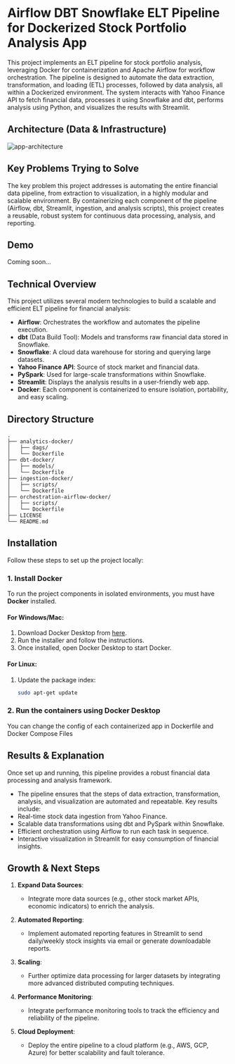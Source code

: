 # Airflow DBT Snowflake ELT Pipeline for Dockerized Stock Portfolio Analysis App

This project implements an ELT pipeline for stock portfolio analysis, leveraging Docker for containerization and Apache Airflow for workflow orchestration. The pipeline is designed to automate the data extraction, transformation, and loading (ETL) processes, followed by data analysis, all within a Dockerized environment. The system interacts with Yahoo Finance API to fetch financial data, processes it using Snowflake and dbt, performs analysis using Python, and visualizes the results with Streamlit.


## Architecture (Data & Infrastructure)
![app-architecture](https://github.com/user-attachments/assets/3aadf2f5-c1b5-46aa-80b0-e35d62f33173)



## Key Problems Trying to Solve
The key problem this project addresses is automating the entire financial data pipeline, from extraction to visualization, in a highly modular and scalable environment. By containerizing each component of the pipeline (Airflow, dbt, Streamlit, ingestion, and analysis scripts), this project creates a reusable, robust system for continuous data processing, analysis, and reporting.


## Demo
Coming soon...



## Technical Overview

This project utilizes several modern technologies to build a scalable and efficient ELT pipeline for financial analysis:

- **Airflow**: Orchestrates the workflow and automates the pipeline execution.
- **dbt** (Data Build Tool): Models and transforms raw financial data stored in Snowflake.
- **Snowflake**: A cloud data warehouse for storing and querying large datasets.
- **Yahoo Finance API**: Source of stock market and financial data.
- **PySpark**: Used for large-scale transformations within Snowflake.
- **Streamlit**: Displays the analysis results in a user-friendly web app.
- **Docker**: Each component is containerized to ensure isolation, portability, and easy scaling.

  

## Directory Structure

```text
.
├── analytics-docker/
│   ├── dags/
│   └── Dockerfile
├── dbt-docker/
│   ├── models/
│   └── Dockerfile
├── ingestion-docker/
│   ├── scripts/
│   └── Dockerfile
├── orchestration-airflow-docker/
│   ├── scripts/
│   └── Dockerfile
├── LICENSE
└── README.md
```



## Installation
Follow these steps to set up the project locally:


### 1. Install Docker

To run the project components in isolated environments, you must have **Docker** installed.


#### For Windows/Mac:
1. Download Docker Desktop from [here](https://www.docker.com/products/docker-desktop).
2. Run the installer and follow the instructions.
3. Once installed, open Docker Desktop to start Docker.


#### For Linux:
1. Update the package index:

   ```bash
   sudo apt-get update


### 2. Run the containers using Docker Desktop

You can change the config of each containerized app in Dockerfile and Docker Compose Files



## Results & Explanation

Once set up and running, this pipeline provides a robust financial data processing and analysis framework. 
- The pipeline ensures that the steps of data extraction, transformation, analysis, and visualization are automated and repeatable. Key results include:
- Real-time stock data ingestion from Yahoo Finance.
- Scalable data transformations using dbt and PySpark within Snowflake.
- Efficient orchestration using Airflow to run each task in sequence.
- Interactive visualization in Streamlit for easy consumption of financial insights.



## Growth & Next Steps

1. **Expand Data Sources**: 
   - Integrate more data sources (e.g., other stock market APIs, economic indicators) to enrich the analysis.

2. **Automated Reporting**: 
   - Implement automated reporting features in Streamlit to send daily/weekly stock insights via email or generate downloadable reports.

3. **Scaling**: 
   - Further optimize data processing for larger datasets by integrating more advanced distributed computing techniques.

4. **Performance Monitoring**: 
   - Integrate performance monitoring tools to track the efficiency and reliability of the pipeline.

5. **Cloud Deployment**: 
   - Deploy the entire pipeline to a cloud platform (e.g., AWS, GCP, Azure) for better scalability and fault tolerance.














